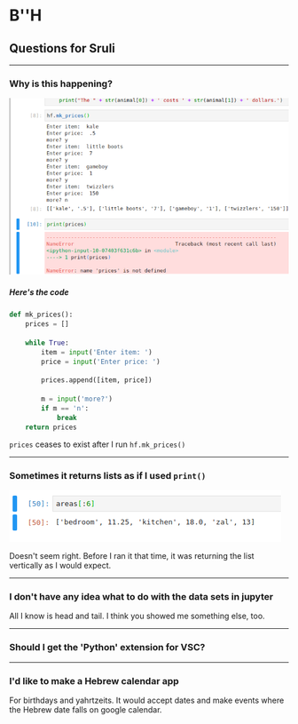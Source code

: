 # B''H

## Questions for Sruli

---

### Why is this happening?

![](images/questions-01-01.png)

##### Here's the code

```python
def mk_prices():
    prices = []

    while True:
        item = input('Enter item: ')
        price = input('Enter price: ')
        
        prices.append([item, price])
        
        m = input('more?')
        if m == 'n':
            break
    return prices
```

`prices` ceases to exist after I run `hf.mk_prices()`

---

### Sometimes it returns lists as if I used `print()`

![](images/questions-01-02.png)

Doesn't seem right. Before I ran it that time, it was returning the list vertically as I would expect.

---

### I don't have any idea what to do with the data sets in jupyter

All I know is head and tail. I think you showed me something else, too.

---

### Should I get the 'Python' extension for VSC?

---

### I'd like to make a Hebrew calendar app

For birthdays and yahrtzeits. It would accept dates and make events where the Hebrew date falls on google calendar.